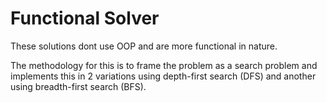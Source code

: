 # Functional Solver

These solutions dont use OOP and are more functional in nature.

The methodology for this is to frame the problem as a search problem and implements this in 2 variations using depth-first search (DFS) and another using breadth-first search (BFS).
